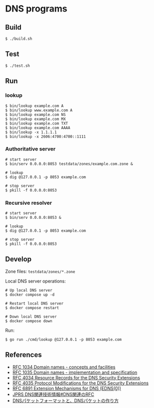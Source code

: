 # DNS programs

## Build

```
$ ./build.sh
```

## Test

```
$ ./test.sh
```

## Run

### lookup

```
$ bin/lookup example.com A
$ bin/lookup www.example.com A
$ bin/lookup example.com NS
$ bin/lookup example.com MX
$ bin/lookup example.com TXT
$ bin/lookup example.com AAAA
$ bin/lookup -x 1.1.1.1
$ bin/lookup -x 2606:4700:4700::1111
```

### Authoritative server

```
# start server
$ bin/serv 0.0.0.0:8053 testdata/zones/example.com.zone &

# lookup
$ dig @127.0.0.1 -p 8053 example.com

# stop server
$ pkill -f 0.0.0.0:8053
```

### Recursive resolver

```
# start server
$ bin/serv 0.0.0.0:8053 &

# lookup
$ dig @127.0.0.1 -p 8053 example.com

# stop server
$ pkill -f 0.0.0.0:8053
```

## Develop

Zone files: `testdata/zones/*.zone`

Local DNS server operations:

```
# Up local DNS server
$ docker compose up -d

# Restart local DNS server
$ docker compose restart

# Down local DNS server
$ docker compose down
```

Run:

```
$ go run ./cmd/lookup @127.0.0.1 -p 8053 example.com
```

## References

* [RFC 1034 Domain names - concepts and facilities](https://www.rfc-editor.org/info/rfc1034)
* [RFC 1035 Domain names - implementation and specification](https://www.rfc-editor.org/info/rfc1035)
* [RFC 4034 Resource Records for the DNS Security Extensions](https://www.rfc-editor.org/info/rfc4034)
* [RFC 4035 Protocol Modifications for the DNS Security Extensions](https://www.rfc-editor.org/info/rfc4035)
* [RFC 6891 Extension Mechanisms for DNS (EDNS(0))](https://www.rfc-editor.org/info/rfc6891)
* [JPRS DNS関連技術情報#DNS関連のRFC](https://jprs.jp/tech/index.html#dns-rfc-info)
* [DNSパケットフォーマットと、DNSパケットの作り方](https://atmarkit.itmedia.co.jp/ait/articles/1601/29/news014.html)
